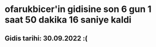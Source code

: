 # ofarukbicer'in gidisine son 6 gun 1 saat 50 dakika 16 saniye kaldi

## Gidis tarihi: 30.09.2022 :(